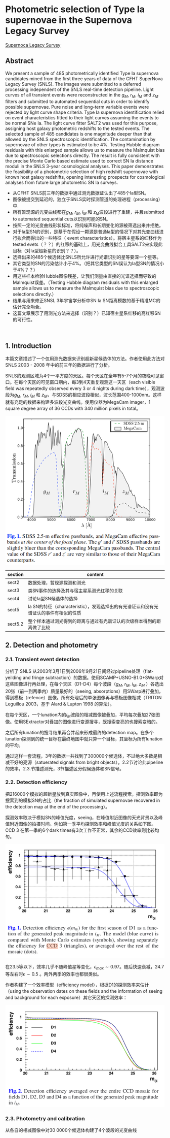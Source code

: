 # Photometric selection of Type Ia supernovae in the Supernova Legacy Survey
[Supernoca Legacy Survey](https://arxiv.org/abs/astro-ph/0406242)

## Abstract

We present a sample of 485 photometrically identified Type Ia supernova candidates mined from the first three years of data of the CFHT SuperNova Legacy Survey (SNLS). The images were submitted to a deferred processing independent of the SNLS real-time detection pipeline. Light curves of all transient events were reconstructed in the $g_M$, $r_M$, $i_M$ and $z_M$ filters and submitted to automated sequential cuts in order to identify possible supernovae. Pure noise and long-term variable events were rejected by light curve shape criteria. Type Ia supernova identification relied on event characteristics fitted to their light curves assuming the events to be normal SNe Ia. The light curve fitter SALT2 was used for this purpose, assigning host galaxy photometric redshifts to the tested events. The selected sample of 485 candidates is one magnitude deeper than that allowed by the SNLS spectroscopic identification. The contamination by supernovae of other types is estimated to be 4%. Testing Hubble diagram residuals with this enlarged sample allows us to measure the Malmquist bias due to spectroscopic selections directly. The result is fully consistent with the precise Monte Carlo based estimate used to correct SN Ia distance moduli in the SNLS 3-year cosmological analyses. This paper demonstrates the feasibility of a photometric selection of high redshift supernovae with known host galaxy redshifts, opening interesting prospects for cosmological analyses from future large photometric SN Ia surveys.

- 从CFHT SNLS前三年的数据中通过测光数据证认出了485个Ia型SN。
- 图像被提交到延迟的，独立于SNLS实时探测管道的处理进程（processing）中.
- 所有暂现源的光变曲线都在$g_M$, $r_M$, $i_M$ 和 $z_M$波段进行了重建，并且submitted to automated sequential cuts以识别可能的SN。
- 按照一定的光变曲线形状标准，将纯噪声和长期变化的源被筛选出来并拒绝。
- 对于Ia型SN的识别，是基于在假设一颗源是普通Ia型的情况下对其光变曲线进行拟合而得出的一些特征（ event characteristics）。将宿主星系的红移作为tested evets（？？）的红移的基础上，用光变曲线拟合工具SALT2来实现此目标（对Ia型超新星的识别？？）。
- 选择出来的485个候选体比SNLS所允许进行光谱识别的星等要深一个星等。
- 其它类型的SN的污染估计小于4%。（把其它类型的SN误认为Ia型SN的情况小于4%？？）
- 用这些样本检验Hubble图像残差，让我们测量由直接的光谱选择而导致的Malmquist误差。（Testing Hubble diagram residuals with this enlarged sample allows us to measure the Malmquist bias due to spectroscopic selections directly.）
- 结果与用来修正SNSL 3年宇宙学分析中SN Ia SN距离模数的基于精准MC的估计完全吻合。
- 这篇文章展示了用测光方法来选择（识别？）已知宿主星系红移的高红移SN的可行性。

<br />

## 1. Introduction

本篇文章描述了一个仅用测光数据来识别超新星候选体的方法。作者使用此方法对SNLS 2003 - 2008 年中的前三年的数据进行了分析。

SNLS的观测区域为4个一平方度的天区。每个天区在全年有5-7个月的夜晚可见窗口。在每个天区的可见窗口期内，每3到4天重复观测这一天区（each visible field was repeatedly observed every 3 or 4 nights during dark time），观测波段为$g_M$, $r_M$, $i_M$ 和 $z_M$，与SDSS的相应波段相似，波长范围400-1000nm。这样就有充足的数据来构建多波段光变曲线。使用仪器为MegaCam imager，1 square degree array of 36 CCDs with 340 million pixels in total。

![filter](./Regnault_2009_fig1.png)

|  section    |  content |
| ------ | -------------------------- |
| sect2 | 数据处理，暂现源探测和测光 |
| sect3  | 类SN事件的选择及其与宿主星系测光红移的关联             |
| sect4 | 讨论Ia型SN候选体的选择 |
| sect5 | Ia SN的特征（characteristic），发现选择出的有光谱证认和没有光谱证认的事件有相似的性质 |
| sect5.2 | 整个样本通过测光得到的距离与通过有光谱证认的次级样本得到的距离做了比较 |

## 2. Detection and photometry

### 2.1. Transient event detection

分析了 SNLS 从2003年3月1日到2006年9月21日间经过pipeline处理（flat-yeilding and fringe subtraction）的数据。使用SCAMP+USNO-B1.0+SWarp对这些图像进行再处理，在每个天区（D1-D4）每个波段（$g_M$, $r_M$, $i_M$, $z_M$ ）各选出20张（前一到两季内）质量最好的（seeing, absorptions）用SWarp进行叠加，得到模板（refence）图像。所有处理后的单张图像再与模板图像相减（TRITON Leguillou 2003，基于 Alard & Lupton 1998 的算法）。

在每个天区，一个lunation内的$i_M$波段的相减图像被叠加，平均每次叠加27张图像。使用SExtractor对叠加的图像进行变源搜寻，既搜索变亮的也搜索变暗的。

之后所有lunation的搜寻结果再合并起来形成最终的detection map。在多个lunation探测到的统一目标在最终地图中就只算一个目标，其坐标为所有lunation的平均。

通过这样一套流程，3年的数据一共找到了300000个候选体，不过绝大多数是相减不好的亮源（satuerated signals from bright objects）。2.2节讨论此pipeline的效率，2.3.节描述测光，3节描述区分假候选体和SN信号。

### 2.2. Detection efficiency

把216000个模拟的超新星放到真实图像中，再使用上述流程搜索。探测效率即为搜索到的模拟SN的占比（the fraction of simulated supernovae recovered in the detection map at the end of the processing）。

探测效率取决于模拟SN的峰值光度，seeing，在峰值附近图像的天光背景以及峰值附近图像的拍摄时间。例如第一季平均探测效率和峰值光度的关系如下图。CCD 3 在第一季的6个dark times有3次工作不正常，其余的CCD效率则比较均匀。

![fig1](./Bazin_fig1.png)

在23.5等以下，效率几乎不随峰值星等变化，$\epsilon_{max} \sim 0.97$。随后快速衰减，24.7等左右时$\epsilon \sim 0.5$ 。两外两季的效率也都很类似。

作者构建了一个效率模型（efficiency model），根据D1的探测效率来估计（using the observation dates on these fields and the information of seeing and background for each exposure）其它天区的探测效率：

![fig2](./Bazin_fig2.png)

### 2.3. Photometry and calibration

从各自的相减图像中对30 0000个候选体构建了4个波段的光变曲线
